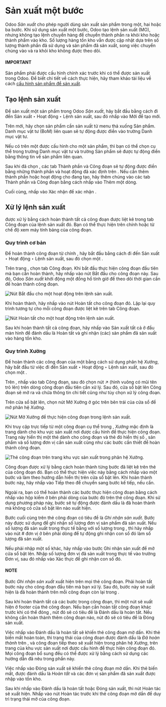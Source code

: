 # Sản xuất một bước

Odoo *Sản xuất* cho phép người dùng sản xuất sản phẩm trong một, hai hoặc ba bước. Khi sử dụng sản xuất một bước, Odoo tạo lệnh sản xuất (MO), nhưng không tạo lệnh chuyển hàng để chuyển thành phần ra khỏi kho hoặc thành phẩm vào kho. Số lượng hàng tồn kho vẫn được cập nhật dựa trên số lượng thành phần đã sử dụng và sản phẩm đã sản xuất, song việc chuyển chúng vào và ra khỏi kho không được theo dõi.

#### IMPORTANT
Sản phẩm phải được cấu hình chính xác trước khi có thể được sản xuất trong Odoo. Để biết chi tiết về cách thực hiện, hãy tham khảo tài liệu về cách [cấu hình sản phẩm để sản xuất](configure_manufacturing_product.md#manufacturing-management-configure-manufacturing-product).

## Tạo lệnh sản xuất

Để sản xuất một sản phẩm trong Odoo *Sản xuất*, hãy bắt đầu bằng cách đi đến Sản xuất ‣ Hoạt động ‣ Lệnh sản xuất, sau đó nhấp vào Mới để tạo  mới.

Trên  mới, hãy chọn sản phẩm cần sản xuất từ ​​menu thả xuống Sản phẩm. Danh mục vật tư (BoM) liên quan sẽ tự động được điền vào trường Danh mục vật tư.

Nếu có trên một  được cấu hình cho một sản phẩm, thì bạn có thể chọn  cụ thể trong trường Danh mục vật tư và trường Sản phẩm sẽ được tự động điền bằng thông tin về sản phẩm liên quan.

Sau khi đã chọn , các tab Thành phần và Công đoạn sẽ tự động được điền bằng những thành phần và hoạt động đã xác định trên . Nếu cần thêm thành phần hoặc hoạt động cho  đang tạo, hãy thêm chúng vào các tab Thành phần và Công đoạn bằng cách nhấp vào Thêm một dòng.

Cuối cùng, nhấp vào Xác nhận để xác nhận .

## Xử lý lệnh sản xuất

 được xử lý bằng cách hoàn thành tất cả công đoạn được liệt kê trong tab Công đoạn của lệnh sản xuất đó. Bạn có thể thực hiện trên chính  hoặc từ chế độ xem máy tính bảng của công đoạn.

### Quy trình cơ bản

Để hoàn thành công đoạn từ chính , hãy bắt đầu bằng cách đi đến Sản xuất ‣ Hoạt động ‣ Lệnh sản xuất, sau đó chọn một .

Trên trang , chọn tab Công đoạn. Khi bắt đầu thực hiện công đoạn đầu tiên mà bạn cần hoàn thành, hãy nhấp vào nút Bắt đầu cho công đoạn này. Sau đó, Odoo *Sản xuất* khởi động một đồng hồ tính giờ để theo dõi thời gian cần để hoàn thành công đoạn.

![Nút Bắt đầu cho một hoạt động trên lệnh sản xuất.](applications/inventory_and_mrp/manufacturing/basic_setup/one_step_manufacturing/start-button.png)

Khi hoàn thành, hãy nhấp vào nút Hoàn tất cho công đoạn đó. Lặp lại quy trình tương tự cho mỗi công đoạn được liệt kê trên tab Công đoạn.

![Nút Hoàn tất cho một hoạt động trên lệnh sản xuất.](applications/inventory_and_mrp/manufacturing/basic_setup/one_step_manufacturing/done-button.png)

Sau khi hoàn thành tất cả công đoạn, hãy nhấp vào Sản xuất tất cả ở đầu màn hình để đánh dấu  là Hoàn tất và ghi nhận (các) sản phẩm đã sản xuất vào hàng tồn kho.

### Quy trình Xưởng

Để hoàn thành các công đoạn của một  bằng cách sử dụng phân hệ *Xưởng*, hãy bắt đầu từ việc đi đến Sản xuất ‣ Hoạt động ‣ Lệnh sản xuất, sau đó chọn một .

Trên , nhấp vào tab Công đoạn, sau đó chọn nút ↗️ (hình vuông có mũi tên trỏ lên) trên dòng công đoạn đầu tiên cần xử lý. Sau đó, cửa sổ bật lên Công đoạn sẽ mở ra và chứa thông tin chi tiết cũng như tùy chọn xử lý công đoạn.

Trên cửa sổ bật lên, chọn nút Mở Xưởng ở góc trên bên trái của cửa sổ để mở phân hệ *Xưởng*.

![Nút Mở Xưởng để thực hiện công đoạn trong lệnh sản xuất.](applications/inventory_and_mrp/manufacturing/basic_setup/one_step_manufacturing/shop-floor-button.png)

Khi truy cập trực tiếp từ một công đoạn cụ thể trong , *Xưởng* mặc định là trang dành cho khu vực sản xuất nơi được cấu hình để thực hiện công đoạn. Trang này hiển thị một thẻ dành cho công đoạn và thẻ đó hiển thị số , sản phẩm và số lượng đơn vị cần sản xuất cũng như các bước cần thiết để hoàn thành công đoạn.

![Thẻ công đoạn trên trang khu vực sản xuất trong phân hệ Xưởng.](applications/inventory_and_mrp/manufacturing/basic_setup/one_step_manufacturing/work-order-card.png)

Công đoạn được xử lý bằng cách hoàn thành từng bước đã liệt kê trên thẻ của công đoạn đó. Bạn có thể thực hiện việc này bằng cách nhấp vào một bước và làm theo hướng dẫn hiển thị trên cửa sổ bật lên. Khi hoàn thành bước này, hãy nhấp vào Tiếp theo để chuyển sang bước kế tiếp, nếu cần.

Ngoài ra, bạn có thể hoàn thành các bước thực hiện công đoạn bằng cách nhấp vào hộp kiểm ở bên phải dòng của bước đó trên thẻ công đoạn. Khi sử dụng phương pháp này, bước sẽ tự động được đánh dấu là đã hoàn thành mà không có cửa sổ bật lên nào xuất hiện.

Bước cuối cùng trên thẻ công đoạn có tiêu đề là *Ghi nhận sản xuất*. Bước này được sử dụng để ghi nhận số lượng đơn vị sản phẩm đã sản xuất. Nếu số lượng đã sản xuất trong thực tế bằng với số lượng trong , thì hãy nhấp vào nút # đơn vị ở bên phải dòng để tự động ghi nhận con số đó làm số lượng đã sản xuất.

Nếu phải nhập một số khác, hãy nhấp vào bước Ghi nhận sản xuất để mở cửa sổ bật lên. Nhập số lượng đơn vị đã sản xuất trong thực tế vào trường Đơn vị, sau đó nhấp vào Xác thực để ghi nhận con số đó.

#### NOTE
Bước *Ghi nhận sản xuất* xuất hiện trên mọi thẻ công đoạn. Phải hoàn tất bước này cho công đoạn đầu tiên mà bạn xử lý. Sau đó, bước này sẽ xuất hiện là đã hoàn thành trên mỗi công đoạn còn lại trong .

Sau khi hoàn thành tất cả các bước trong công đoạn, thì một nút sẽ xuất hiện ở footer của thẻ công đoạn. Nếu bạn cần hoàn tất công đoạn khác trước khi có thể đóng , nút đó sẽ có tiêu đề là Đánh dấu là hoàn tất. Nếu không cần hoàn thành thêm công đoạn nào, nút đó sẽ có tiêu đề là Đóng sản xuất.

Việc nhấp vào Đánh dấu là hoàn tất sẽ khiến thẻ công đoạn mờ dần. Khi thẻ biến mất hoàn toàn, thì trạng thái của công đoạn được đánh dấu là  *Đã hoàn thành* trên , và công đoạn tiếp theo sẽ xuất hiện trong phân hệ *Xưởng*, trên trang của khu vực sản xuất nơi được cấu hình để thực hiện công đoạn đó. Mọi công đoạn bổ sung đều có thể được xử lý bằng cách sử dụng các hướng dẫn đã nêu trong phần này.

Việc nhấp vào Đóng sản xuất sẽ khiến thẻ công đoạn mờ dần. Khi thẻ biến mất,  được đánh dấu là *Hoàn tất* và các đơn vị sản phẩm đã sản xuất được nhập vào tồn kho.

Sau khi nhấp vào Đánh dấu là hoàn tất hoặc Đóng sản xuất, thì nút Hoàn tác sẽ xuất hiện. Nhấp vào nút Hoàn tác trước khi thẻ công đoạn mờ dần để duy trì trạng thái mở của công đoạn.
